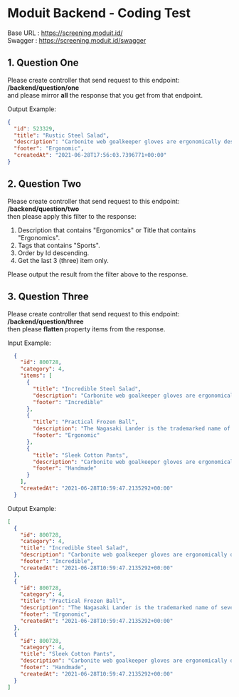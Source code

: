 # Moduit Backend - Coding Test

Base URL : https://screening.moduit.id/  
Swagger  : https://screening.moduit.id/swagger  

## 1. Question One

Please create controller that send request to this endpoint: **/backend/question/one** \
and please mirror **all** the response that you get from that endpoint.

Output Example:

```Json
{
  "id": 523329,
  "title": "Rustic Steel Salad",
  "description": "Carbonite web goalkeeper gloves are ergonomically designed to give easy fit",
  "footer": "Ergonomic",
  "createdAt": "2021-06-28T17:56:03.7396771+00:00"
}
```

## 2. Question Two

Please create controller that send request to this endpoint: **/backend/question/two** \
then please apply this filter to the response:
1. Description that contains "Ergonomics" or Title that contains "Ergonomics".
2. Tags that contains "Sports".
3. Order by Id descending.
4. Get the last 3 (three) item only.

Please output the result from the filter above to the response.

## 3. Question Three

Please create controller that send request to this endpoint: **/backend/question/three** \
then please **flatten** property items from the response.

Input Example:

```Json
  {
    "id": 800728,
    "category": 4,
    "items": [
      {
        "title": "Incredible Steel Salad",
        "description": "Carbonite web goalkeeper gloves are ergonomically designed to give easy fit",
        "footer": "Incredible"
      },
      {
        "title": "Practical Frozen Ball",
        "description": "The Nagasaki Lander is the trademarked name of several series of Nagasaki sport bikes, that started with the 1984 ABC800J",
        "footer": "Ergonomic"
      },
      {
        "title": "Sleek Cotton Pants",
        "description": "Carbonite web goalkeeper gloves are ergonomically designed to give easy fit",
        "footer": "Handmade"
      }
    ],
    "createdAt": "2021-06-28T10:59:47.2135292+00:00"
  }
```

Output Example:
```Json
[
  {
    "id": 800728,
    "category": 4,
    "title": "Incredible Steel Salad",
    "description": "Carbonite web goalkeeper gloves are ergonomically designed to give easy fit",
    "footer": "Incredible",
    "createdAt": "2021-06-28T10:59:47.2135292+00:00"
  },
  {
    "id": 800728,
    "category": 4,
    "title": "Practical Frozen Ball",
    "description": "The Nagasaki Lander is the trademarked name of several series of Nagasaki sport bikes, that started with the 1984 ABC800J",
    "footer": "Ergonomic",
    "createdAt": "2021-06-28T10:59:47.2135292+00:00"
  },
  {
    "id": 800728,
    "category": 4,
    "title": "Sleek Cotton Pants",
    "description": "Carbonite web goalkeeper gloves are ergonomically designed to give easy fit",
    "footer": "Handmade",
    "createdAt": "2021-06-28T10:59:47.2135292+00:00"
  }
]
```


